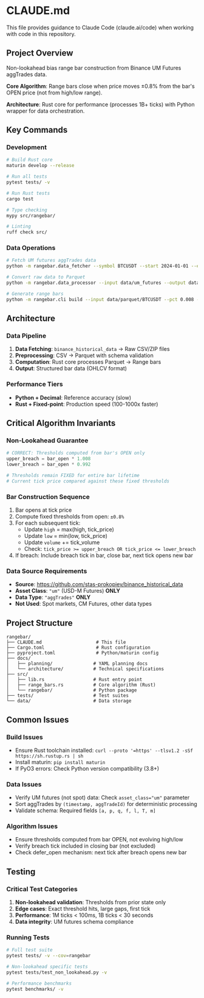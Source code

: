 # CLAUDE.md

This file provides guidance to Claude Code (claude.ai/code) when working with code in this repository.

## Project Overview

Non-lookahead bias range bar construction from Binance UM Futures aggTrades data.

**Core Algorithm**: Range bars close when price moves ±0.8% from the bar's OPEN price (not from high/low range).

**Architecture**: Rust core for performance (processes 1B+ ticks) with Python wrapper for data orchestration.

## Key Commands

### Development
```bash
# Build Rust core
maturin develop --release

# Run all tests
pytest tests/ -v

# Run Rust tests
cargo test

# Type checking
mypy src/rangebar/

# Linting
ruff check src/
```

### Data Operations
```bash
# Fetch UM futures aggTrades data
python -m rangebar.data_fetcher --symbol BTCUSDT --start 2024-01-01 --end 2024-01-02

# Convert raw data to Parquet
python -m rangebar.data_processor --input data/um_futures --output data/parquet

# Generate range bars
python -m rangebar.cli build --input data/parquet/BTCUSDT --pct 0.008 --output data/bars
```

## Architecture

### Data Pipeline
1. **Data Fetching**: `binance_historical_data` → Raw CSV/ZIP files
2. **Preprocessing**: CSV → Parquet with schema validation  
3. **Computation**: Rust core processes Parquet → Range bars
4. **Output**: Structured bar data (OHLCV format)

### Performance Tiers
- **Python + Decimal**: Reference accuracy (slow)
- **Rust + Fixed-point**: Production speed (100-1000x faster)

## Critical Algorithm Invariants

### Non-Lookahead Guarantee
```python
# CORRECT: Thresholds computed from bar's OPEN only
upper_breach = bar_open * 1.008
lower_breach = bar_open * 0.992

# Thresholds remain FIXED for entire bar lifetime
# Current tick price compared against these fixed thresholds
```

### Bar Construction Sequence
1. Bar opens at tick price
2. Compute fixed thresholds from open: `±0.8%`
3. For each subsequent tick:
   - Update `high` = max(high, tick_price)
   - Update `low` = min(low, tick_price) 
   - Update `volume` += tick_volume
   - Check: `tick_price >= upper_breach OR tick_price <= lower_breach`
4. If breach: Include breach tick in bar, close bar, next tick opens new bar

### Data Source Requirements
- **Source**: https://github.com/stas-prokopiev/binance_historical_data
- **Asset Class**: `"um"` (USD-M Futures) **ONLY**
- **Data Type**: `"aggTrades"` **ONLY**
- **Not Used**: Spot markets, CM Futures, other data types

## Project Structure

```
rangebar/
├── CLAUDE.md                    # This file
├── Cargo.toml                   # Rust configuration  
├── pyproject.toml               # Python/maturin config
├── docs/
│   ├── planning/               # YAML planning docs
│   └── architecture/           # Technical specifications
├── src/
│   ├── lib.rs                  # Rust entry point
│   ├── range_bars.rs           # Core algorithm (Rust)
│   └── rangebar/               # Python package
├── tests/                      # Test suites
└── data/                       # Data storage
```

## Common Issues

### Build Issues
- Ensure Rust toolchain installed: `curl --proto '=https' --tlsv1.2 -sSf https://sh.rustup.rs | sh`
- Install maturin: `pip install maturin`
- If PyO3 errors: Check Python version compatibility (3.8+)

### Data Issues  
- Verify UM futures (not spot) data: Check `asset_class="um"` parameter
- Sort aggTrades by `(timestamp, aggTradeId)` for deterministic processing
- Validate schema: Required fields `[a, p, q, f, l, T, m]`

### Algorithm Issues
- Ensure thresholds computed from bar OPEN, not evolving high/low
- Verify breach tick included in closing bar (not excluded)
- Check defer_open mechanism: next tick after breach opens new bar

## Testing

### Critical Test Categories
1. **Non-lookahead validation**: Thresholds from prior state only
2. **Edge cases**: Exact threshold hits, large gaps, first tick
3. **Performance**: 1M ticks < 100ms, 1B ticks < 30 seconds
4. **Data integrity**: UM futures schema compliance

### Running Tests
```bash
# Full test suite
pytest tests/ -v --cov=rangebar

# Non-lookahead specific tests
pytest tests/test_non_lookahead.py -v

# Performance benchmarks
pytest benchmarks/ -v
```